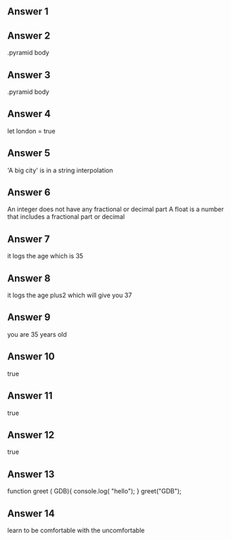 ## Answer 1
<div class="pyramid" id="topHeader"></div>

## Answer 2
.pyramid body
## Answer 3
.pyramid body
## Answer 4
 let london = true
## Answer 5
 'A big city' is in a string interpolation
## Answer 6
An integer does not have any fractional or decimal part
A float is a number that includes a fractional part or decimal
## Answer 7
it logs the age which is 35
## Answer 8
it logs the age plus2 which will give you 37
## Answer 9
you are 35 years old
## Answer 10
true
## Answer 11
true
## Answer 12
true
## Answer 13
function greet ( GDB){
    console.log( "hello");
}
greet("GDB");
## Answer 14
learn to be comfortable with the uncomfortable